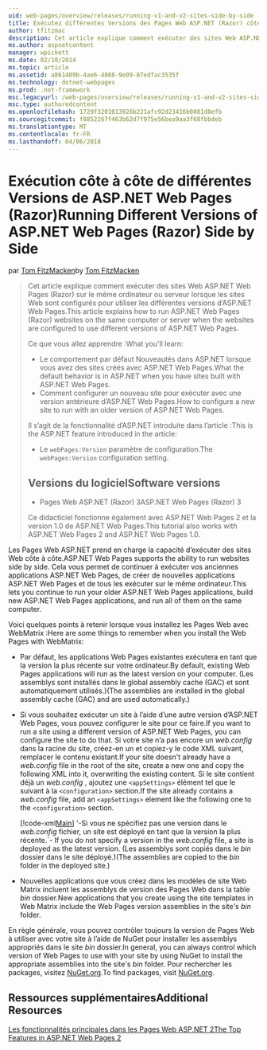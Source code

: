 ```yaml
---
uid: web-pages/overview/releases/running-v1-and-v2-sites-side-by-side
title: Exécutez différentes Versions des Pages Web ASP.NET (Razor) côte à côte | Documents Microsoft
author: tfitzmac
description: Cet article explique comment exécuter des sites Web ASP.NET Web Pages (Razor) sur le même ordinateur ou serveur lorsque les sites Web sont configurés pour utiliser des versions différentes...
ms.author: aspnetcontent
manager: wpickett
ms.date: 02/10/2014
ms.topic: article
ms.assetid: a861409b-4ae6-4868-9e09-87edfac3535f
ms.technology: dotnet-webpages
ms.prod: .net-framework
msc.legacyurl: /web-pages/overview/releases/running-v1-and-v2-sites-side-by-side
msc.type: authoredcontent
ms.openlocfilehash: 1729f3201013926b221afc92d23416b0081d8efb
ms.sourcegitcommit: f8852267f463b62d7f975e56bea9aa3f68fbbdeb
ms.translationtype: MT
ms.contentlocale: fr-FR
ms.lasthandoff: 04/06/2018
---
```

<a name="running-different-versions-of-aspnet-web-pages-razor-side-by-side"></a><span data-ttu-id="8e6e8-103">Exécution côte à côte de différentes Versions de ASP.NET Web Pages (Razor)</span><span class="sxs-lookup"><span data-stu-id="8e6e8-103">Running Different Versions of ASP.NET Web Pages (Razor) Side by Side</span></span>
====================
<span data-ttu-id="8e6e8-104">par [Tom FitzMacken](https://github.com/tfitzmac)</span><span class="sxs-lookup"><span data-stu-id="8e6e8-104">by [Tom FitzMacken](https://github.com/tfitzmac)</span></span>

> <span data-ttu-id="8e6e8-105">Cet article explique comment exécuter des sites Web ASP.NET Web Pages (Razor) sur le même ordinateur ou serveur lorsque les sites Web sont configurés pour utiliser les différentes versions d’ASP.NET Web Pages.</span><span class="sxs-lookup"><span data-stu-id="8e6e8-105">This article explains how to run ASP.NET Web Pages (Razor) websites on the same computer or server when the websites are configured to use different versions of ASP.NET Web Pages.</span></span>
> 
> <span data-ttu-id="8e6e8-106">Ce que vous allez apprendre :</span><span class="sxs-lookup"><span data-stu-id="8e6e8-106">What you'll learn:</span></span>
> 
> - <span data-ttu-id="8e6e8-107">Le comportement par défaut Nouveautés dans ASP.NET lorsque vous avez des sites créés avec ASP.NET Web Pages.</span><span class="sxs-lookup"><span data-stu-id="8e6e8-107">What the default behavior is in ASP.NET when you have sites built with ASP.NET Web Pages.</span></span>
> - <span data-ttu-id="8e6e8-108">Comment configurer un nouveau site pour exécuter avec une version antérieure d’ASP.NET Web Pages.</span><span class="sxs-lookup"><span data-stu-id="8e6e8-108">How to configure a new site to run with an older version of ASP.NET Web Pages.</span></span>
>   
> 
> <span data-ttu-id="8e6e8-109">Il s’agit de la fonctionnalité d’ASP.NET introduite dans l’article :</span><span class="sxs-lookup"><span data-stu-id="8e6e8-109">This is the ASP.NET feature introduced in the article:</span></span>
> 
> - <span data-ttu-id="8e6e8-110">Le `webPages:Version` paramètre de configuration.</span><span class="sxs-lookup"><span data-stu-id="8e6e8-110">The `webPages:Version` configuration setting.</span></span>
>   
> 
> ## <a name="software-versions"></a><span data-ttu-id="8e6e8-111">Versions du logiciel</span><span class="sxs-lookup"><span data-stu-id="8e6e8-111">Software versions</span></span>
> 
> 
> - <span data-ttu-id="8e6e8-112">Pages Web ASP.NET (Razor) 3</span><span class="sxs-lookup"><span data-stu-id="8e6e8-112">ASP.NET Web Pages (Razor) 3</span></span>
>   
> 
> <span data-ttu-id="8e6e8-113">Ce didacticiel fonctionne également avec ASP.NET Web Pages 2 et la version 1.0 de ASP.NET Web Pages.</span><span class="sxs-lookup"><span data-stu-id="8e6e8-113">This tutorial also works with ASP.NET Web Pages 2 and ASP.NET Web Pages 1.0.</span></span>


<span data-ttu-id="8e6e8-114">Les Pages Web ASP.NET prend en charge la capacité d’exécuter des sites Web côte à côte.</span><span class="sxs-lookup"><span data-stu-id="8e6e8-114">ASP.NET Web Pages supports the ability to run websites side by side.</span></span> <span data-ttu-id="8e6e8-115">Cela vous permet de continuer à exécuter vos anciennes applications ASP.NET Web Pages, de créer de nouvelles applications ASP.NET Web Pages et de tous les exécuter sur le même ordinateur.</span><span class="sxs-lookup"><span data-stu-id="8e6e8-115">This lets you continue to run your older ASP.NET Web Pages applications, build new ASP.NET Web Pages applications, and run all of them on the same computer.</span></span>

<span data-ttu-id="8e6e8-116">Voici quelques points à retenir lorsque vous installez les Pages Web avec WebMatrix :</span><span class="sxs-lookup"><span data-stu-id="8e6e8-116">Here are some things to remember when you install the Web Pages with WebMatrix:</span></span>

- <span data-ttu-id="8e6e8-117">Par défaut, les applications Web Pages existantes exécutera en tant que la version la plus récente sur votre ordinateur.</span><span class="sxs-lookup"><span data-stu-id="8e6e8-117">By default, existing Web Pages applications will run as the latest version on your computer.</span></span> <span data-ttu-id="8e6e8-118">(Les assemblys sont installés dans le global assembly cache (GAC) et sont automatiquement utilisés.)</span><span class="sxs-lookup"><span data-stu-id="8e6e8-118">(The assemblies are installed in the global assembly cache (GAC) and are used automatically.)</span></span>
- <span data-ttu-id="8e6e8-119">Si vous souhaitez exécuter un site à l’aide d’une autre version d’ASP.NET Web Pages, vous pouvez configurer le site pour ce faire.</span><span class="sxs-lookup"><span data-stu-id="8e6e8-119">If you want to run a site using a different version of ASP.NET Web Pages, you can configure the site to do that.</span></span> <span data-ttu-id="8e6e8-120">Si votre site n’a pas encore un *web.config* dans la racine du site, créez-en un et copiez-y le code XML suivant, remplacer le contenu existant.</span><span class="sxs-lookup"><span data-stu-id="8e6e8-120">If your site doesn't already have a *web.config* file in the root of the site, create a new one and copy the following XML into it, overwriting the existing content.</span></span> <span data-ttu-id="8e6e8-121">Si le site contient déjà un *web.config* , ajoutez une `<appSettings>` élément tel que le suivant à la `<configuration>` section.</span><span class="sxs-lookup"><span data-stu-id="8e6e8-121">If the site already contains a *web.config* file, add an `<appSettings>` element like the following one to the `<configuration>` section.</span></span>

    [!code-xml[Main](running-v1-and-v2-sites-side-by-side/samples/sample1.xml)]
  <span data-ttu-id="8e6e8-122">'-Si vous ne spécifiez pas une version dans le *web.config* fichier, un site est déployé en tant que la version la plus récente.</span><span class="sxs-lookup"><span data-stu-id="8e6e8-122">\`- If you do not specify a version in the *web.config* file, a site is deployed as the latest version.</span></span> <span data-ttu-id="8e6e8-123">(Les assemblys sont copiés dans le *bin* dossier dans le site déployé.)</span><span class="sxs-lookup"><span data-stu-id="8e6e8-123">(The assemblies are copied to the *bin* folder in the deployed site.)</span></span>
- <span data-ttu-id="8e6e8-124">Nouvelles applications que vous créez dans les modèles de site Web Matrix incluent les assemblys de version des Pages Web dans la table *bin* dossier.</span><span class="sxs-lookup"><span data-stu-id="8e6e8-124">New applications that you create using the site templates in Web Matrix include the Web Pages version assemblies in the site's *bin* folder.</span></span>

<span data-ttu-id="8e6e8-125">En règle générale, vous pouvez contrôler toujours la version de Pages Web à utiliser avec votre site à l’aide de NuGet pour installer les assemblys appropriés dans le site *bin* dossier.</span><span class="sxs-lookup"><span data-stu-id="8e6e8-125">In general, you can always control which version of Web Pages to use with your site by using NuGet to install the appropriate assemblies into the site's *bin* folder.</span></span> <span data-ttu-id="8e6e8-126">Pour rechercher les packages, visitez [NuGet.org](http://NuGet.org).</span><span class="sxs-lookup"><span data-stu-id="8e6e8-126">To find packages, visit [NuGet.org](http://NuGet.org).</span></span>

## <a name="additional-resources"></a><span data-ttu-id="8e6e8-127">Ressources supplémentaires</span><span class="sxs-lookup"><span data-stu-id="8e6e8-127">Additional Resources</span></span>

[<span data-ttu-id="8e6e8-128">Les fonctionnalités principales dans les Pages Web ASP.NET 2</span><span class="sxs-lookup"><span data-stu-id="8e6e8-128">The Top Features in ASP.NET Web Pages 2</span></span>](top-features-in-web-pages-2.md)
